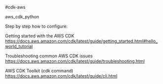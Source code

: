 #cdk-aws

aws_cdk_python

Step by step how to configure:

Getting started with the AWS CDK
https://docs.aws.amazon.com/cdk/latest/guide/getting_started.html#hello_world_tutorial

Troubleshooting common AWS CDK issues
https://docs.aws.amazon.com/cdk/latest/guide/troubleshooting.html

AWS CDK Toolkit (cdk command)
https://docs.aws.amazon.com/cdk/latest/guide/cli.html
